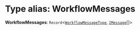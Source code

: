 # Type alias: WorkflowMessages

**WorkflowMessages**: `Record`<[`WorkflowMessageType`](/auto-docs/interface/enums/WorkflowMessageType.md), [`IMessage`](/auto-docs/interface/interfaces/IMessage.md)\[]>
